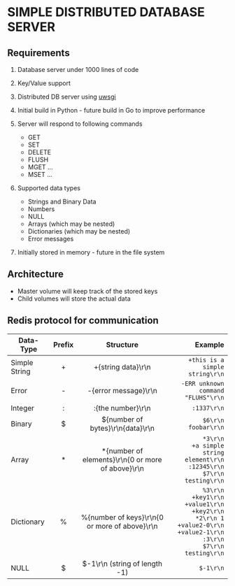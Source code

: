 # SIMPLE DISTRIBUTED DATABASE SERVER

## Requirements

1. Database server under 1000 lines of code
2. Key/Value support
3. Distributed DB server using [uwsgi](https://uwsgi-docs.readthedocs.io/en/latest/WSGIquickstart.html)
4. Initial build in Python - future build in Go to improve performance
5. Server will respond to following commands

    - GET <key>
    - SET <key> <value>
    - DELETE <key>
    - FLUSH
    - MGET <key1> ... <keyn>
    - MSET <key1> <value1> ... <keyn> <valuen>
6. Supported data types
    - Strings and Binary Data
    - Numbers
    - NULL
    - Arrays (which may be nested)
    - Dictionaries (which may be nested)
    - Error messages
7. Initially stored in memory - future in the file system

## Architecture

- Master volume will keep track of the stored keys
- Child volumes will store the actual data

## Redis protocol for communication

| Data-Type        |      Prefix      |                      Structure                    |                                                                                                         Example                                                                              |
|------------------|:----------------:|:-------------------------------------------------:|                                                                                                                                                    -----------------------------------------:|
| Simple String    |        +         | +{string data}\r\n                                | ``` +this is a simple string\r\n ```                                                                                                                                                         | 
| Error            |        -         | -{error message}\r\n                              | ``` -ERR unknown command "FLUHS"\r\n ```                                                                                                                                                     |
| Integer          |        :         | :{the number}\r\n                                 | ``` :1337\r\n ```                                                                                                                                                                            |
| Binary           |        $         | ${number of bytes}\r\n{data}\r\n                  | ``` $6\r\n ```<br>```foobar\r\n```                                                                                                                                                           |
| Array            |        *         | *{number of elements}\r\n{0 or more of above}\r\n | ``` *3\r\n ```<br>``` +a simple string element\r\n ```<br>``` :12345\r\n ```<br>``` $7\r\n ```<br>``` testing\r\n ```                                                                        |
| Dictionary       |        %         | %{number of keys}\r\n{0 or more of above}\r\n     | ```%3\r\n```<br>```+key1\r\n```<br>```+value1\r\n```<br>```+key2\r\n```<br>```*2\r\n 1```<br>```+value2-0\r\n```<br>```+value2-1\r\n```<br>```:3\r\n```<br>```$7\r\n```<br>```testing\r\n``` |
| NULL             |        $         | $-1\r\n (string of length -1)                     | ``` $-1\r\n ```                                                                                                                                                                              |
    